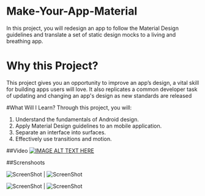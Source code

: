 # Make-Your-App-Material
In this project, you will redesign an app to follow the Material Design guidelines and translate a set of static design mocks to a living and breathing app.

# Why this Project?
This project gives you an opportunity to improve an app’s design, a vital skill for building apps users will love. It also replicates a common developer task of updating and changing an app's design as new standards are released

#What Will I Learn?
Through this project, you will:

1. Understand the fundamentals of Android design.
2. Apply Material Design guidelines to an mobile application.
3. Separate an interface into surfaces.
4. Effectively use transitions and motion.


##Video
[![IMAGE ALT TEXT HERE](http://img.youtube.com/vi/KSHssTpmPmg/0.jpg)](http://www.youtube.com/watch?v=KSHssTpmPmg)

##Screnshoots

![ScreenShot](https://firebasestorage.googleapis.com/v0/b/xyz-reader.appspot.com/o/ScreenShot%2F1.png?alt=media&token=b619dd2a-ce5e-434a-963f-cb305b142c80) | ![ScreenShot](https://firebasestorage.googleapis.com/v0/b/xyz-reader.appspot.com/o/ScreenShot%2F2.png?alt=media&token=a0be46a7-adeb-4211-b13f-d564c8c3e84a)


![ScreenShot](https://firebasestorage.googleapis.com/v0/b/xyz-reader.appspot.com/o/ScreenShot%2F3.png?alt=media&token=232c54dd-7bda-4ba3-8c9e-87bf3afcd949) | ![ScreenShot](https://firebasestorage.googleapis.com/v0/b/xyz-reader.appspot.com/o/ScreenShot%2F4.png?alt=media&token=876df102-9179-45d2-ad1f-a9057181b538)
